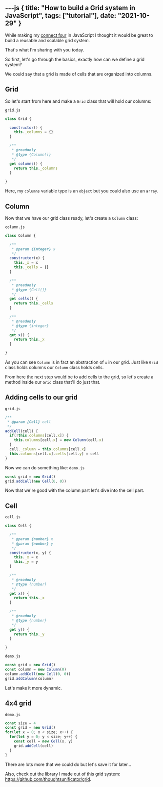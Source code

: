 ---js
{
  title: "How to build a Grid system in JavaScript",
  tags: ["tutorial"],
  date: "2021-10-29"
}
---
While making my [connect four](https://github.com/thoughtsunificator/userinterface.js-puissance4) in JavaScript I thought it would be great to build a reusable and scalable grid system.

That's what I'm sharing with you today.

So first, let's go through the basics, exactly how can we define a grid system?

We could say that a grid is made of cells that are organized into columns.

## Grid

So let's start from here and make a ``Grid`` class that will hold our columns:

``grid.js``
```javascript
class Grid {

  constructor() {
    this._columns = {}
  }

  /**
   * @readonly
   * @type {Column[]}
   */
  get columns() {
    return this._columns
  }

}
```

Here, my ``columns`` variable type is an ``object`` but you could also use an ``array``.

## Column

Now that we have our grid class ready, let's create a ``Column`` class:

``column.js``
```javascript
class Column {

  /**
   * @param {integer} x
   */
  constructor(x) {
    this._x = x
    this._cells = {}
  }

  /**
   * @readonly
   * @type {Cell[]}
   */
  get cells() {
    return this._cells
  }

  /**
   * @readonly
   * @type {integer}
   */
  get x() {
    return this._x
  }

}
```

As you can see ``Column`` is in fact an abstraction of ``x`` in our grid. Just like ``Grid`` class holds columns our ``Column`` class holds cells.

From here the next step would be to add cells to the grid, so let's create a method inside our ``Grid`` class that'll do just that.

## Adding cells to our grid

``grid.js``
```javascript
/**
 * @param {Cell} cell
 */
addCell(cell) {
  if(!this.columns[cell.x]) {
    this.columns[cell.x] = new Column(cell.x)
  }
  cell._column = this.columns[cell.x]
  this.columns[cell.x].cells[cell.y] = cell
}
```

Now we can do something like:
``demo.js``
```javascript
const grid = new Grid()
grid.addCell(new Cell(0, 0))
```

Now that we're good with the column part let's dive into the cell part.

## Cell

``cell.js``
```javascript
class Cell {

  /**
   * @param {number} x
   * @param {number} y
   */
  constructor(x, y) {
    this._x = x
    this._y = y
  }

  /**
   * @readonly
   * @type {number}
   */
  get x() {
    return this._x
  }

  /**
   * @readonly
   * @type {number}
   */
  get y() {
    return this._y
  }

}
```

``demo.js``
```javascript
const grid = new Grid()
const column = new Column(0)
column.addCell(new Cell(0, 0))
grid.addColumn(column)
```

Let's make it more dynamic.

## 4x4 grid

``demo.js``
```javascript
const size = 4
const grid = new Grid()
for(let x = 0; x < size; x++) {
  for(let y = 0; y < size; y++) {
    const cell = new Cell(x, y)
    grid.addCell(cell)
  }
}
```

There are lots more that we could do but let's save it for later...

Also, check out the library I made out of this grid system: https://github.com/thoughtsunificator/grid.
